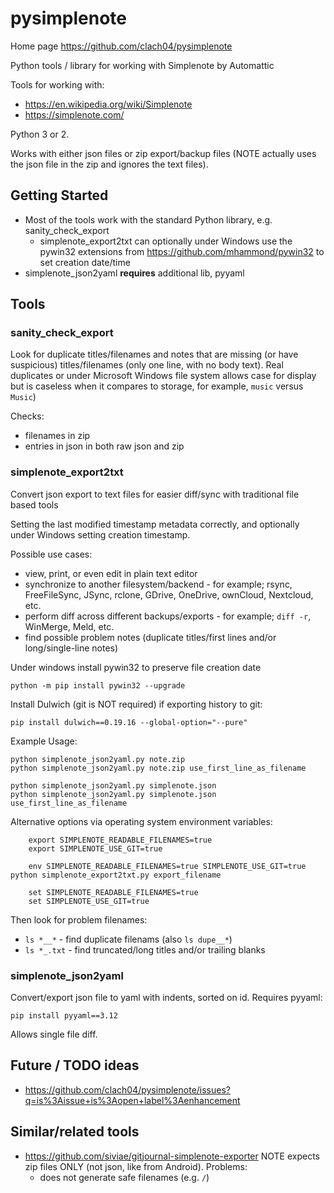 # pysimplenote

Home page https://github.com/clach04/pysimplenote

Python tools / library for working with Simplenote by Automattic

Tools for working with:

  * https://en.wikipedia.org/wiki/Simplenote
  * https://simplenote.com/

Python 3 or 2.

Works with either json files or zip export/backup files (NOTE actually uses the json file in the zip and ignores the text files).

## Getting Started

  * Most of the tools work with the standard Python library, e.g. sanity_check_export
      * simplenote_export2txt can optionally under Windows use the pywin32 extensions from https://github.com/mhammond/pywin32 to set creation date/time
  * simplenote_json2yaml **requires** additional lib, pyyaml

## Tools

### sanity_check_export

Look for duplicate titles/filenames and notes that are missing (or have suspicious) titles/filenames (only one line, with no body text).
Real duplicates or under Microsoft Windows file system allows case for display but is caseless when it compares to storage, for example, `music` versus `Music`)

Checks:

  * filenames in zip
  * entries in json in both raw json and zip

### simplenote_export2txt

Convert json export to text files for easier diff/sync with traditional file based tools

Setting the last modified timestamp metadata correctly, and optionally under Windows setting creation timestamp.

Possible use cases:

  * view, print, or even edit in plain text editor
  * synchronize to another filesystem/backend - for example; rsync, FreeFileSync, JSync, rclone, GDrive, OneDrive, ownCloud, Nextcloud, etc.
  * perform diff across different backups/exports - for example; `diff -r`, WinMerge, Meld, etc.
  * find possible problem notes (duplicate titles/first lines and/or long/single-line notes)

Under windows install pywin32 to preserve file creation date

    python -m pip install pywin32 --upgrade

Install Dulwich (git is NOT required) if exporting history to git:

    pip install dulwich==0.19.16 --global-option="--pure"

Example Usage:

    python simplenote_json2yaml.py note.zip
    python simplenote_json2yaml.py note.zip use_first_line_as_filename

    python simplenote_json2yaml.py simplenote.json
    python simplenote_json2yaml.py simplenote.json use_first_line_as_filename

Alternative options via operating system environment variables:

        export SIMPLENOTE_READABLE_FILENAMES=true
        export SIMPLENOTE_USE_GIT=true

        env SIMPLENOTE_READABLE_FILENAMES=true SIMPLENOTE_USE_GIT=true python simplenote_export2txt.py export_filename

        set SIMPLENOTE_READABLE_FILENAMES=true
        set SIMPLENOTE_USE_GIT=true

Then look for problem filenames:

  * `ls *__*` - find duplicate filenams (also `ls dupe__*`)
  * `ls *_.txt` - find truncated/long titles and/or trailing blanks

### simplenote_json2yaml

Convert/export json file to yaml with indents, sorted on id. Requires pyyaml:

    pip install pyyaml==3.12

Allows single file diff.

## Future / TODO ideas

  * https://github.com/clach04/pysimplenote/issues?q=is%3Aissue+is%3Aopen+label%3Aenhancement


## Similar/related tools

  * https://github.com/siviae/gitjournal-simplenote-exporter
    NOTE expects zip files ONLY (not json, like from Android).
    Problems:
      * does not generate safe filenames (e.g. `/`)
